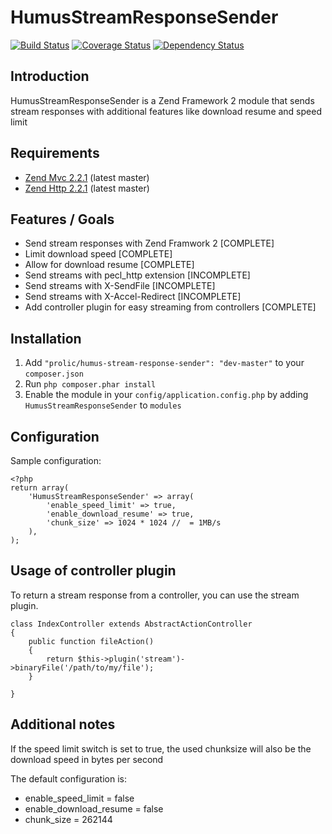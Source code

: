 HumusStreamResponseSender
=========================

[![Build Status](https://travis-ci.org/prolic/HumusStreamResponseSender.png?branch=master)](https://travis-ci.org/prolic/HumusStreamResponseSender)
[![Coverage Status](https://coveralls.io/repos/prolic/HumusStreamResponseSender/badge.png)](https://coveralls.io/r/prolic/HumusStreamResponseSender)
[![Dependency Status](https://www.versioneye.com/user/projects/51cdf6155bca140002000998/badge.png)](https://www.versioneye.com/user/projects/51cdf6155bca140002000998)

Introduction
------------

HumusStreamResponseSender is a Zend Framework 2 module that sends stream responses with additional
features like download resume and speed limit

Requirements
------------

* [Zend Mvc 2.2.1](https://github.com/zendframework/zf2) (latest master)
* [Zend Http 2.2.1](https://github.com/zendframework/zf2) (latest master)

Features / Goals
----------------

* Send stream responses with Zend Framwork 2 [COMPLETE]
* Limit download speed [COMPLETE]
* Allow for download resume [COMPLETE]
* Send streams with pecl_http extension [INCOMPLETE]
* Send streams with X-SendFile [INCOMPLETE]
* Send streams with X-Accel-Redirect [INCOMPLETE]
* Add controller plugin for easy streaming from controllers [COMPLETE]

Installation
------------

 1.  Add `"prolic/humus-stream-response-sender": "dev-master"` to your `composer.json`
 2.  Run `php composer.phar install`
 3.  Enable the module in your `config/application.config.php` by adding `HumusStreamResponseSender` to `modules`

Configuration
-------------

Sample configuration:

    <?php
    return array(
        'HumusStreamResponseSender' => array(
            'enable_speed_limit' => true,
            'enable_download_resume' => true,
            'chunk_size' => 1024 * 1024 //  = 1MB/s
        ),
    );

Usage of controller plugin
--------------------------

To return a stream response from a controller, you can use the stream plugin.

    class IndexController extends AbstractActionController
    {
        public function fileAction()
        {
            return $this->plugin('stream')->binaryFile('/path/to/my/file');
        }

    }

Additional notes
----------------

If the speed limit switch is set to true, the used chunksize will also be the download speed in bytes per second

The default configuration is:
- enable_speed_limit = false
- enable_download_resume = false
- chunk_size = 262144
